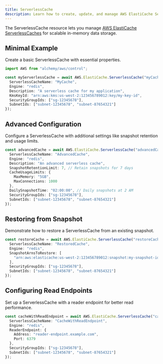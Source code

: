 ```yaml
---
title: ServerlessCache
description: Learn how to create, update, and manage AWS ElastiCache ServerlessCaches using Alchemy Cloud Control.
---
```



The ServerlessCache resource lets you manage [AWS ElastiCache ServerlessCaches](https://docs.aws.amazon.com/elasticache/latest/userguide/) for scalable in-memory data storage.

## Minimal Example

Create a basic ServerlessCache with essential properties.

```ts
import AWS from "alchemy/aws/control";

const myServerlessCache = await AWS.ElastiCache.ServerlessCache("myCache", {
  ServerlessCacheName: "MyCache",
  Engine: "redis",
  Description: "A serverless cache for my application",
  KmsKeyId: "arn:aws:kms:us-west-2:123456789012:key/my-key-id",
  SecurityGroupIds: ["sg-12345678"],
  SubnetIds: ["subnet-12345678", "subnet-87654321"]
});
```

## Advanced Configuration

Configure a ServerlessCache with additional settings like snapshot retention and usage limits.

```ts
const advancedCache = await AWS.ElastiCache.ServerlessCache("advancedCache", {
  ServerlessCacheName: "AdvancedCache",
  Engine: "redis",
  Description: "An advanced serverless cache",
  SnapshotRetentionLimit: 7, // Retain snapshots for 7 days
  CacheUsageLimits: {
    MaxMemory: "5GB",
    MaxConnections: 1000
  },
  DailySnapshotTime: "02:00:00", // Daily snapshots at 2 AM
  SecurityGroupIds: ["sg-12345678"],
  SubnetIds: ["subnet-12345678", "subnet-87654321"]
});
```

## Restoring from Snapshot

Demonstrate how to restore a ServerlessCache from an existing snapshot.

```ts
const restoreCache = await AWS.ElastiCache.ServerlessCache("restoreCache", {
  ServerlessCacheName: "RestoredCache",
  Engine: "redis",
  SnapshotArnsToRestore: [
    "arn:aws:elasticache:us-west-2:123456789012:snapshot:my-snapshot-id"
  ],
  SecurityGroupIds: ["sg-12345678"],
  SubnetIds: ["subnet-12345678", "subnet-87654321"]
});
```

## Configuring Read Endpoints

Set up a ServerlessCache with a reader endpoint for better read performance.

```ts
const cacheWithReadEndpoint = await AWS.ElastiCache.ServerlessCache("cacheWithReadEndpoint", {
  ServerlessCacheName: "CacheWithReadEndpoint",
  Engine: "redis",
  ReaderEndpoint: {
    Address: "reader-endpoint.example.com",
    Port: 6379
  },
  SecurityGroupIds: ["sg-12345678"],
  SubnetIds: ["subnet-12345678", "subnet-87654321"]
});
```
